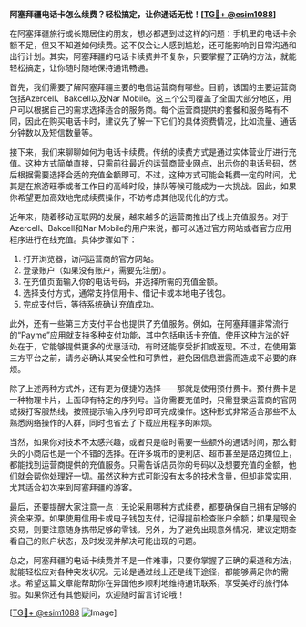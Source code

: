 **阿塞拜疆电话卡怎么续费？轻松搞定，让你通话无忧！[[TG💪+ @esim1088](https://t.me/s/esim1088)]**

在阿塞拜疆旅行或长期居住的朋友，想必都遇到过这样的问题：手机里的电话卡余额不足，但又不知道如何续费。这不仅会让人感到尴尬，还可能影响到日常沟通和出行计划。其实，阿塞拜疆的电话卡续费并不复杂，只要掌握了正确的方法，就能轻松搞定，让你随时随地保持通讯畅通。

首先，我们需要了解阿塞拜疆主要的电信运营商有哪些。目前，该国的主要运营商包括Azercell、Bakcell以及Nar Mobile。这三个公司覆盖了全国大部分地区，用户可以根据自己的需求选择适合的服务商。每个运营商提供的套餐和服务略有不同，因此在购买电话卡时，建议先了解一下它们的具体资费情况，比如流量、通话分钟数以及短信数量等。

接下来，我们来聊聊如何为电话卡续费。传统的续费方式是通过实体营业厅进行充值。这种方式简单直接，只需前往最近的运营商营业网点，出示你的电话号码，然后根据需要选择合适的充值金额即可。不过，这种方式可能会耗费一定的时间，尤其是在旅游旺季或者工作日的高峰时段，排队等候可能成为一大挑战。因此，如果你希望更加高效地完成续费操作，不妨考虑其他现代化的方式。

近年来，随着移动互联网的发展，越来越多的运营商推出了线上充值服务。对于Azercell、Bakcell和Nar Mobile的用户来说，都可以通过官方网站或者官方应用程序进行在线充值。具体步骤如下：

1. 打开浏览器，访问运营商的官方网站。
2. 登录账户（如果没有账户，需要先注册）。
3. 在充值页面输入你的电话号码，并选择所需的充值金额。
4. 选择支付方式，通常支持信用卡、借记卡或本地电子钱包。
5. 完成支付后，等待系统确认充值成功。

此外，还有一些第三方支付平台也提供了充值服务。例如，在阿塞拜疆非常流行的“Payme”应用就支持多种支付功能，其中包括电话卡充值。使用这种方法的好处在于，它能够提供更多的优惠活动，有时还能享受折扣或返现。不过，在使用第三方平台之前，请务必确认其安全性和可靠性，避免因信息泄露而造成不必要的麻烦。

除了上述两种方式外，还有更为便捷的选择——那就是使用预付费卡。预付费卡是一种物理卡片，上面印有特定的序列号。当你需要充值时，只需登录运营商的官网或拨打客服热线，按照提示输入序列号即可完成操作。这种形式非常适合那些不太熟悉网络操作的人群，同时也省去了下载应用程序的麻烦。

当然，如果你对技术不太感兴趣，或者只是临时需要一些额外的通话时间，那么街头的小商店也是一个不错的选择。在许多城市的便利店、超市甚至是路边摊位上，都能找到运营商提供的充值服务。只需告诉店员你的号码以及想要充值的金额，他们就会帮你处理好一切。虽然这种方式可能没有太多的技术含量，但却非常实用，尤其适合初次来到阿塞拜疆的游客。

最后，还要提醒大家注意一点：无论采用哪种方式续费，都要确保自己拥有足够的资金来源。如果使用信用卡或电子钱包支付，记得提前检查账户余额；如果是现金交易，则要注意随身携带足够的零钱。另外，为了避免出现意外情况，建议定期查看自己的账户状态，及时发现并解决可能出现的问题。

总之，阿塞拜疆的电话卡续费并不是一件难事，只要你掌握了正确的渠道和方法，就能轻松应对各种突发状况。无论是通过线上还是线下途径，都能够满足你的需求。希望这篇文章能帮助你在异国他乡顺利地维持通讯联系，享受美好的旅行体验。如果你还有其他疑问，欢迎随时留言讨论哦！

[[TG💪+ @esim1088](https://t.me/s/esim1088) ![Image](https://i.postimg.cc/4NQfJmqS/Snipaste-2025-05-13-00-14-12.png)]